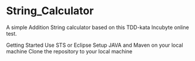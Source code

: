 # String_Calculator
A simple Addition String calculator based on this TDD-kata Incubyte online test.

Getting Started
Use STS or Eclipse
Setup JAVA and Maven on your local machine
Clone the repository to your local machine
